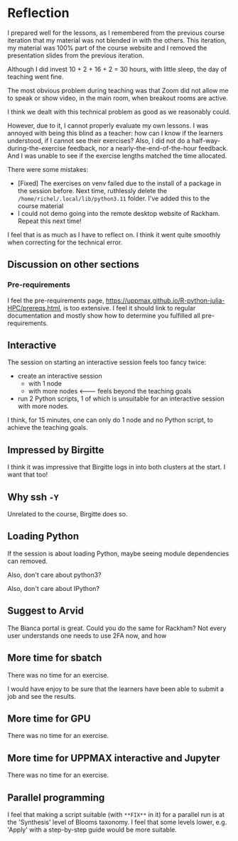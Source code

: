 # Reflection

I prepared well for the lessons, as I remembered from the
previous course iteration that my material was not blended
in with the others. This iteration, my material was 100% part of the
course website and I removed the presentation slides from the
previous iteration.

Although I did invest 10 + 2 + 16 + 2 = 30 hours, 
with little sleep, the day of teaching went fine.

The most obvious problem during teaching 
was that Zoom did not allow me to speak
or show video, in the main room, 
when breakout rooms are active.

I think we dealt with this technical problem 
as good as we reasonably could.

However, due to it, I cannot properly evaluate my own lessons.
I was annoyed with being this blind as a teacher:
how can I know if the learners understood, 
if I cannot see their exercises?
Also, I did not do a half-way-during-the-exercise feedback,
nor a nearly-the-end-of-the-hour feedback.
And I was unable to see if the exercise lengths 
matched the time allocated.

There were some mistakes:

- [Fixed] The exercises on venv failed due to the install of a package
  in the session before. Next time, ruthlessly 
  delete the `/home/richel/.local/lib/python3.11` folder.
  I've added this to the course material
- I could not demo going into the remote desktop website of Rackham.
  Repeat this next time!

I feel that is as much as I have to reflect on.
I think it went quite smoothly when correcting for the
technical error.

## Discussion on other sections

### Pre-requirements

I feel the pre-requirements page, https://uppmax.github.io/R-python-julia-HPC/prereqs.html, is too extensive.
I feel it should link to regular documentation and mostly show
how to determine you fulfilled all pre-requirements.

## Interactive

The session on starting an interactive session feels too fancy twice:
- create an interactive session 
  - with 1 node
  - with more nodes <--- feels beyond the teaching goals
- run 2 Python scripts, 1 of which is unsuitable for an interactive session
  with more nodes.

I think, for 15 minutes, one can only do 1 node and no Python script,
to achieve the teaching goals.

## Impressed by Birgitte

I think it was impressive that Birgitte logs in into both clusters at the start.
I want that too!

## Why ssh `-Y`

Unrelated to the course, Birgitte does so.

## Loading Python

If the session is about loading Python,
maybe seeing module dependencies can removed.

Also, don't care about python3?

Also, don't care about IPython?

## Suggest to Arvid

The Bianca portal is great. Could you do the same for Rackham?
Not every user understands one needs to use 2FA now, and how

## More time for sbatch

There was no time for an exercise.

I would have enjoy to be sure that the learners have been able
to submit a job and see the results.

## More time for GPU

There was no time for an exercise.

## More time for UPPMAX interactive and Jupyter

There was no time for an exercise.

## Parallel programming

I feel that making a script suitable (with `**FIX**` in it) 
for a parallel run is at the 'Synthesis' level of Blooms taxonomy.
I feel that some levels lower, e.g. 'Apply' with a step-by-step
guide would be more suitable.

